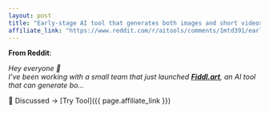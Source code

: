 ```yaml
---
layout: post
title: "Early-stage AI tool that generates both images and short videos  looking fo"
affiliate_link: "https://www.reddit.com/r/aitools/comments/1mtd391/earlystage_ai_tool_that_generates_both_images_and/?ref=autoverse&utm_source=autoverse"
---
```


**From Reddit**:  
*<!-- SC_OFF --><div class='md'><p>Hey everyone 👋<br /> I’ve been working with a small team that just launched <a href='http://Fiddl.art'><strong>Fiddl.art</strong></a>, an AI tool that can generate bo...*

💬 Discussed → [Try Tool]({{ page.affiliate_link }})  

